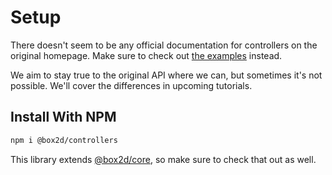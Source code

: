 # Setup

There doesn't seem to be any official documentation for controllers on the original homepage. Make sure to check out [the examples](https://github.com/Lusito/box2d.ts/tree/master/apps/testbed/src/tests/controllers) instead.

We aim to stay true to the original API where we can, but sometimes it's not possible. We'll cover the differences in upcoming tutorials.

## Install With NPM

```bash
npm i @box2d/controllers
```

This library extends [@box2d/core](../../core/README.md), so make sure to check that out as well.
